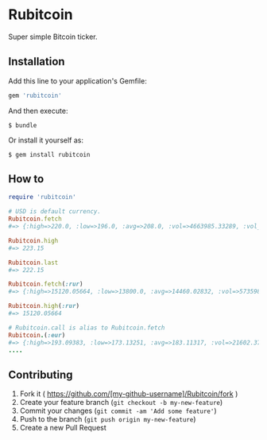 # Rubitcoin

Super simple Bitcoin ticker.

## Installation

Add this line to your application's Gemfile:

```ruby
gem 'rubitcoin'
```

And then execute:

    $ bundle

Or install it yourself as:

    $ gem install rubitcoin

## How to

```rb
require 'rubitcoin'

# USD is default currency.
Rubitcoin.fetch
#=> {:high=>220.0, :low=>196.0, :avg=>208.0, :vol=>4663985.33289, :vol_cur=>22407.9454, :last=>210.01, :buy=>210.01, :sell=>209.925, :updated=>1421464571.0}

Rubitcoin.high
#=> 223.15

Rubitcoin.last
#=> 222.15

Rubitcoin.fetch(:rur)
#=> {:high=>15120.05664, :low=>13800.0, :avg=>14460.02832, :vol=>5735982.89998, :vol_cur=>394.4822, :last=>14600.0, :buy=>14640.0, :sell=>14445.4708, :updated=>1421464501.0}

Rubitcoin.high(:rur)
#=> 15120.05664

# Rubitcoin.call is alias to Rubitcoin.fetch
Rubitcoin.(:eur)
#=> {:high=>193.09383, :low=>173.13251, :avg=>183.11317, :vol=>21602.3727, :vol_cur=>117.53392, :last=>184.96301, :buy=>184.96301, :sell=>183.09709, :updated=>1421465049.0}
....
```
## Contributing

1. Fork it ( https://github.com/[my-github-username]/Rubitcoin/fork )
2. Create your feature branch (`git checkout -b my-new-feature`)
3. Commit your changes (`git commit -am 'Add some feature'`)
4. Push to the branch (`git push origin my-new-feature`)
5. Create a new Pull Request
